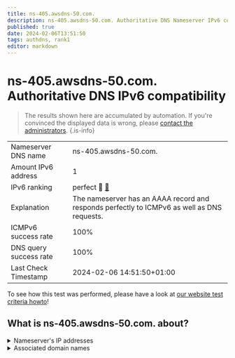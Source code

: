 ```yaml
---
title: ns-405.awsdns-50.com.
description: ns-405.awsdns-50.com. Authoritative DNS Nameserver IPv6 compatibility
published: true
date: 2024-02-06T13:51:50
tags: authdns, rank1
editor: markdown
---
```


# ns-405.awsdns-50.com. Authoritative DNS IPv6 compatibility

> The results shown here are accumulated by automation. If you're convinced the displayed data is wrong, please [contact the administrators](/howto/chat). 
{.is-info}




|   |   |
| - | - |
| Nameserver DNS name | ns-405.awsdns-50.com.
| Amount IPv6 address | 1
| IPv6 ranking | perfect :1st_place_medal: [🔗](/howto/ranking) |
| Explanation | The nameserver has an AAAA record and responds perfectly to ICMPv6 as well as DNS requests. |
| ICMPv6 success rate | 100%|
| DNS query success rate | 100% |
| Last Check Timestamp | 2024-02-06 14:51:50+01:00 |

To see how this test was performed, please have a look at [our website test criteria howto](/howto/testcriteria/authdns)!


## What is ns-405.awsdns-50.com. about?




<details>
<summary>Nameserver's IP addresses</summary>

2600:9000:5301:9500::1

</details>



<details>
<summary>Associated domain names</summary>

fauna.com

</details>
